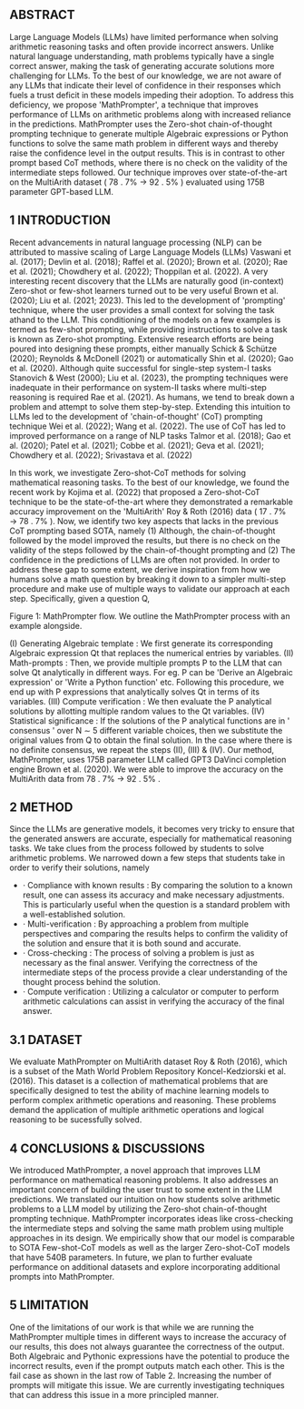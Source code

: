 ## ABSTRACT

Large Language Models (LLMs) have limited performance when solving arithmetic reasoning tasks and often provide incorrect answers. Unlike natural language understanding, math problems typically have a single correct answer, making the task of generating accurate solutions more challenging for LLMs. To the best of our knowledge, we are not aware of any LLMs that indicate their level of confidence in their responses which fuels a trust deficit in these models impeding their adoption. To address this deficiency, we propose 'MathPrompter', a technique that improves performance of LLMs on arithmetic problems along with increased reliance in the predictions. MathPrompter uses the Zero-shot chain-of-thought prompting technique to generate multiple Algebraic expressions or Python functions to solve the same math problem in different ways and thereby raise the confidence level in the output results. This is in contrast to other prompt based CoT methods, where there is no check on the validity of the intermediate steps followed. Our technique improves over state-of-the-art on the MultiArith dataset ( 78 . 7% → 92 . 5% ) evaluated using 175B parameter GPT-based LLM.

## 1 INTRODUCTION

Recent advancements in natural language processing (NLP) can be attributed to massive scaling of Large Language Models (LLMs) Vaswani et al. (2017); Devlin et al. (2018); Raffel et al. (2020); Brown et al. (2020); Rae et al. (2021); Chowdhery et al. (2022); Thoppilan et al. (2022). A very interesting recent discovery that the LLMs are naturally good (in-context) Zero-shot or few-shot learners turned out to be very useful Brown et al. (2020); Liu et al. (2021; 2023). This led to the development of 'prompting' technique, where the user provides a small context for solving the task athand to the LLM. This conditioning of the models on a few examples is termed as few-shot prompting, while providing instructions to solve a task is known as Zero-shot prompting. Extensive research efforts are being poured into designing these prompts, either manually Schick & Schütze (2020); Reynolds & McDonell (2021) or automatically Shin et al. (2020); Gao et al. (2020). Although quite successful for single-step system-I tasks Stanovich & West (2000); Liu et al. (2023), the prompting techniques were inadequate in their performance on system-II tasks where multi-step reasoning is required Rae et al. (2021). As humans, we tend to break down a problem and attempt to solve them step-by-step. Extending this intuition to LLMs led to the development of 'chain-of-thought' (CoT) prompting technique Wei et al. (2022); Wang et al. (2022). The use of CoT has led to improved performance on a range of NLP tasks Talmor et al. (2018); Gao et al. (2020); Patel et al. (2021); Cobbe et al. (2021); Geva et al. (2021); Chowdhery et al. (2022); Srivastava et al. (2022)

In this work, we investigate Zero-shot-CoT methods for solving mathematical reasoning tasks. To the best of our knowledge, we found the recent work by Kojima et al. (2022) that proposed a Zero-shot-CoT technique to be the state-of-the-art where they demonstrated a remarkable accuracy improvement on the 'MultiArith' Roy & Roth (2016) data ( 17 . 7% → 78 . 7% ). Now, we identify two key aspects that lacks in the previous CoT prompting based SOTA, namely (1) Although, the chain-of-thought followed by the model improved the results, but there is no check on the validity of the steps followed by the chain-of-thought prompting and (2) The confidence in the predictions of LLMs are often not provided. In order to address these gap to some extent, we derive inspiration from how we humans solve a math question by breaking it down to a simpler multi-step procedure and make use of multiple ways to validate our approach at each step. Specifically, given a question Q,

Figure 1: MathPrompter flow. We outline the MathPrompter process with an example alongside.

<!-- image -->

(I) Generating Algebraic template : We first generate its corresponding Algebraic expression Qt that replaces the numerical entries by variables. (II) Math-prompts : Then, we provide multiple prompts P to the LLM that can solve Qt analytically in different ways. For eg. P can be 'Derive an Algebraic expression' or 'Write a Python function' etc. Following this procedure, we end up with P expressions that analytically solves Qt in terms of its variables. (III) Compute verification : We then evaluate the P analytical solutions by allotting multiple random values to the Qt variables. (IV) Statistical significance : If the solutions of the P analytical functions are in ' consensus ' over N ∼ 5 different variable choices, then we substitute the original values from Q to obtain the final solution. In the case where there is no definite consensus, we repeat the steps (II), (III) & (IV). Our method, MathPrompter, uses 175B parameter LLM called GPT3 DaVinci completion engine Brown et al. (2020). We were able to improve the accuracy on the MultiArith data from 78 . 7% → 92 . 5% .

## 2 METHOD

Since the LLMs are generative models, it becomes very tricky to ensure that the generated answers are accurate, especially for mathematical reasoning tasks. We take clues from the process followed by students to solve arithmetic problems. We narrowed down a few steps that students take in order to verify their solutions, namely

- · Compliance with known results : By comparing the solution to a known result, one can assess its accuracy and make necessary adjustments. This is particularly useful when the question is a standard problem with a well-established solution.
- · Multi-verification : By approaching a problem from multiple perspectives and comparing the results helps to confirm the validity of the solution and ensure that it is both sound and accurate.
- · Cross-checking : The process of solving a problem is just as necessary as the final answer. Verifying the correctness of the intermediate steps of the process provide a clear understanding of the thought process behind the solution.
- · Compute verification : Utilizing a calculator or computer to perform arithmetic calculations can assist in verifying the accuracy of the final answer.

## 3.1 DATASET

We evaluate MathPrompter on MultiArith dataset Roy & Roth (2016), which is a subset of the Math World Problem Repository Koncel-Kedziorski et al. (2016). This dataset is a collection of mathematical problems that are specifically designed to test the ability of machine learning models to perform complex arithmetic operations and reasoning. These problems demand the application of multiple arithmetic operations and logical reasoning to be sucessfully solved.

## 4 CONCLUSIONS & DISCUSSIONS

We introduced MathPrompter, a novel approach that improves LLM performance on mathematical reasoning problems. It also addresses an important concern of building the user trust to some extent in the LLM predictions. We translated our intuition on how students solve arithmetic problems to a LLM model by utilizing the Zero-shot chain-of-thought prompting technique. MathPrompter incorporates ideas like cross-checking the intermediate steps and solving the same math problem using multiple approaches in its design. We empirically show that our model is comparable to SOTA Few-shot-CoT models as well as the larger Zero-shot-CoT models that have 540B parameters. In future, we plan to further evaluate performance on additional datasets and explore incorporating additional prompts into MathPrompter.

## 5 LIMITATION

One of the limitations of our work is that while we are running the MathPrompter multiple times in different ways to increase the accuracy of our results, this does not always guarantee the correctness of the output. Both Algebraic and Pythonic expressions have the potential to produce the incorrect results, even if the prompt outputs match each other. This is the fail case as shown in the last row of Table 2. Increasing the number of prompts will mitigate this issue. We are currently investigating techniques that can address this issue in a more principled manner.

